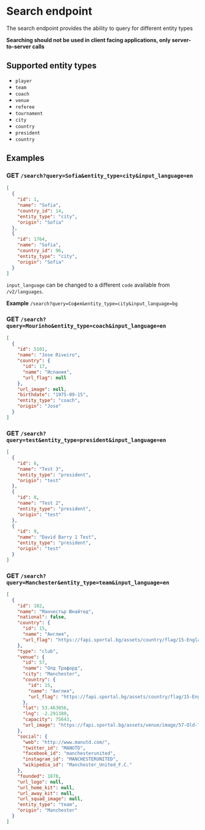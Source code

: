 # Search endpoint

The search endpoint provides the ability to query for different entity types

**Searching should not be used in client facing applications, only server-to-server calls**

## Supported entity types

- `player`
- `team`
- `coach`
- `venue`   
- `referee`
- `tournament`
- `city`
- `country`
- `president`
- `country`

## Examples

### GET `/search?query=Sofia&entity_type=city&input_language=en`

```json
[
  {
    "id": 1,
    "name": "Sofia",
    "country_id": 14,
    "entity_type": "city",
    "origin": "Sofia"
  },
  {
    "id": 1764,
    "name": "Sofia",
    "country_id": 96,
    "entity_type": "city",
    "origin": "Sofia"
  }
]
```

`input_language` can be changed to a different `code` available from `/v2/languages`.

**Example** `/search?query=София&entity_type=city&input_language=bg`

### GET `/search?query=Mourinho&entity_type=coach&input_language=en`

```json
[
  {
    "id": 5101,
    "name": "Jose Riveiro",
    "country": {
      "id": 17,
      "name": "Испания",
      "url_flag": null
    },
    "url_image": null,
    "birthdate": "1975-09-15",
    "entity_type": "coach",
    "origin": "Jose"
  }
]
```

### GET `/search?query=test&entity_type=president&input_language=en`

```json
[
  {
    "id": 6,
    "name": "Test 3",
    "entity_type": "president",
    "origin": "test"
  },
  {
    "id": 8,
    "name": "Test 2",
    "entity_type": "president",
    "origin": "test"
  },
  {
    "id": 9,
    "name": "David Barry 1 Test",
    "entity_type": "president",
    "origin": "test"
  }
]
```

### GET `/search?query=Manchester&entity_type=team&input_language=en`

```json
[
  {
    "id": 102,
    "name": "Манчестър Юнайтед",
    "national": false,
    "country": {
      "id": 15,
      "name": "Англия",
      "url_flag": "https://fapi.sportal.bg/assets/country/flag/15-England-flag.png"
    },
    "type": "club",
    "venue": {
      "id": 57,
      "name": "Олд Трафорд",
      "city": "Manchester",
      "country": {
        "id": 15,
        "name": "Англия",
        "url_flag": "https://fapi.sportal.bg/assets/country/flag/15-England-flag.png"
      },
      "lat": 53.463056,
      "lng": -2.291389,
      "capacity": 75643,
      "url_image": "https://fapi.sportal.bg/assets/venue/image/57-Old-Trafford-image.jpeg"
    },
    "social": {
      "web": "http://www.manutd.com/",
      "twitter_id": "MANUTD",
      "facebook_id": "manchesterunited",
      "instagram_id": "MANCHESTERUNITED",
      "wikipedia_id": "Manchester_United_F.C."
    },
    "founded": 1878,
    "url_logo": null,
    "url_home_kit": null,
    "url_away_kit": null,
    "url_squad_image": null,
    "entity_type": "team",
    "origin": "Manchester"
  }
]
```
